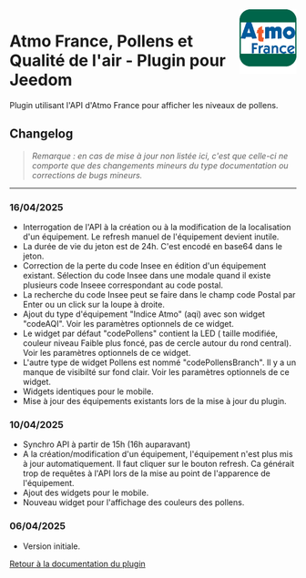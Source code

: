 <img align="right" src="../images/AtmoFrance_icon.png" width="100">

#  Atmo France, Pollens et Qualité de l'air - Plugin pour Jeedom

Plugin utilisant l'API d'Atmo France pour afficher les niveaux de pollens.

## Changelog

>*Remarque : en cas de mise à jour non listée ici, c'est que celle-ci ne comporte que des changements mineurs du type documentation ou corrections de bugs mineurs.*

***

### 16/04/2025
- Interrogation de l'API à la création ou à la modification de la localisation d'un équipement. Le refresh manuel de l'équipement devient inutile.
- La durée de vie du jeton est de 24h. C'est encodé en base64 dans le jeton.
- Correction de la perte du code Insee en édition d'un équipement existant. Sélection du code Insee dans une modale quand il existe plusieurs code Inseee correspondant au code postal.
- La recherche du code Insee peut se faire dans le champ code Postal par Enter ou un click sur la loupe à droite.
- Ajout du type d'équipement "Indice Atmo" (aqi) avec son widget "codeAQI". Voir les paramètres optionnels de ce widget.
- Le widget par défaut "codePollens" contient la LED ( taille modifiée, couleur niveau Faible plus foncé, pas de cercle autour du rond central). Voir les paramètres optionnels de ce widget.
- L'autre type de widget Pollens est nommé "codePollensBranch". Il y a un manque de visibilté sur fond clair. Voir les paramètres optionnels de ce widget.
- Widgets identiques pour le mobile.
- Mise à jour des équipements existants lors de la mise à jour du plugin.

  
### 10/04/2025
- Synchro API à partir de 15h (16h auparavant)
- A la création/modification d'un équipement, l'équipement n'est plus mis à jour automatiquement. Il faut cliquer sur le bouton refresh. Ca générait trop de requêtes à l'API lors de la mise au point de l'apparence de l'équipement.
- Ajout des widgets pour le mobile.
- Nouveau widget pour l'affichage des couleurs des pollens.

### 06/04/2025
- Version initiale.

[Retour à la documentation du plugin](index.md)
